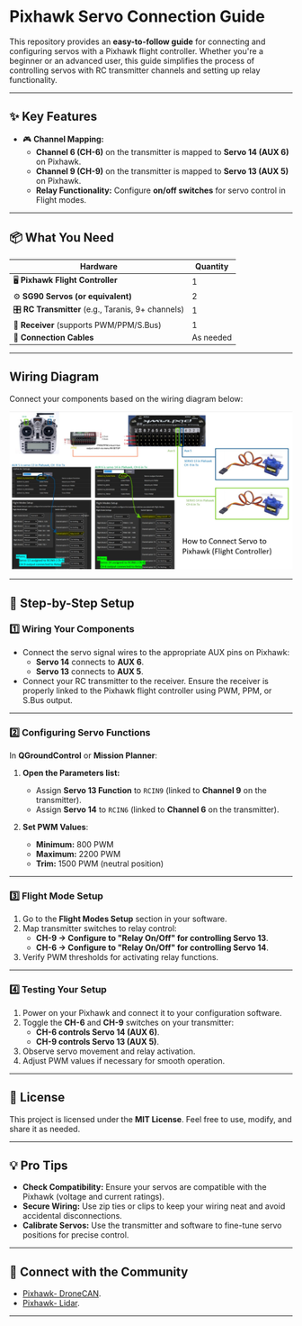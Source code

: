 # Pixhawk Servo Connection Guide

This repository provides an **easy-to-follow guide** for connecting and configuring servos with a Pixhawk flight controller. Whether you're a beginner or an advanced user, this guide simplifies the process of controlling servos with RC transmitter channels and setting up relay functionality.

---

## ✨ Key Features

- 🎮 **Channel Mapping:**  
  - **Channel 6 (CH-6)** on the transmitter is mapped to **Servo 14 (AUX 6)** on Pixhawk.
  - **Channel 9 (CH-9)** on the transmitter is mapped to **Servo 13 (AUX 5)** on Pixhawk.
  - **Relay Functionality:** Configure **on/off switches** for servo control in Flight modes.

---

## 📦 What You Need

| **Hardware**                    | **Quantity** |
|----------------------------------|--------------|
| 🖥️ **Pixhawk Flight Controller** | 1            |
| ⚙️ **SG90 Servos (or equivalent)** | 2            |
| 🎛️ **RC Transmitter** (e.g., Taranis, 9+ channels) | 1 |
| 📡 **Receiver** (supports PWM/PPM/S.Bus) | 1 |
| 🔌 **Connection Cables**         | As needed    |

---

## Wiring Diagram

Connect your components based on the wiring diagram below:

![Wiring Diagram](how_to_connect_servo_to_pixhwack.jpg)

---

## 🔧 Step-by-Step Setup

### **1️⃣ Wiring Your Components**

- Connect the servo signal wires to the appropriate AUX pins on Pixhawk:
  - **Servo 14** connects to **AUX 6**.
  - **Servo 13** connects to **AUX 5**.
- Connect your RC transmitter to the receiver. Ensure the receiver is properly linked to the Pixhawk flight controller using PWM, PPM, or S.Bus output.

---

### **2️⃣ Configuring Servo Functions**

In **QGroundControl** or **Mission Planner**:

1. **Open the Parameters list:**
   - Assign **Servo 13 Function** to `RCIN9` (linked to **Channel 9** on the transmitter).
   - Assign **Servo 14** to `RCIN6` (linked to **Channel 6** on the transmitter).

2. **Set PWM Values**:
   - **Minimum:** 800 PWM
   - **Maximum:** 2200 PWM
   - **Trim:** 1500 PWM (neutral position)

---

### **3️⃣ Flight Mode Setup**

1. Go to the **Flight Modes Setup** section in your software.
2. Map transmitter switches to relay control:
   - **CH-9 → Configure to "Relay On/Off" for controlling Servo 13**.
   - **CH-6 → Configure to "Relay On/Off" for controlling Servo 14**.
3. Verify PWM thresholds for activating relay functions.

---

### **4️⃣ Testing Your Setup**

1. Power on your Pixhawk and connect it to your configuration software.
2. Toggle the **CH-6** and **CH-9** switches on your transmitter:
   - **CH-6 controls Servo 14 (AUX 6)**.
   - **CH-9 controls Servo 13 (AUX 5)**.
3. Observe servo movement and relay activation.
4. Adjust PWM values if necessary for smooth operation.

---

## 📜 License

This project is licensed under the **MIT License**. Feel free to use, modify, and share it as needed.

---

## 💡 Pro Tips

- **Check Compatibility:** Ensure your servos are compatible with the Pixhawk (voltage and current ratings).
- **Secure Wiring:** Use zip ties or clips to keep your wiring neat and avoid accidental disconnections.
- **Calibrate Servos:** Use the transmitter and software to fine-tune servo positions for precise control.

---

## 🔗 Connect with the Community

-  [Pixhawk- DroneCAN](https://docs.px4.io).
- [Pixhawk- Lidar](https://discuss.px4.io).

---

